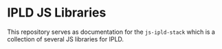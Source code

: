 # IPLD JS Libraries

This repository serves as documentation for the `js-ipld-stack` which is a collection
of several JS libraries for IPLD.


